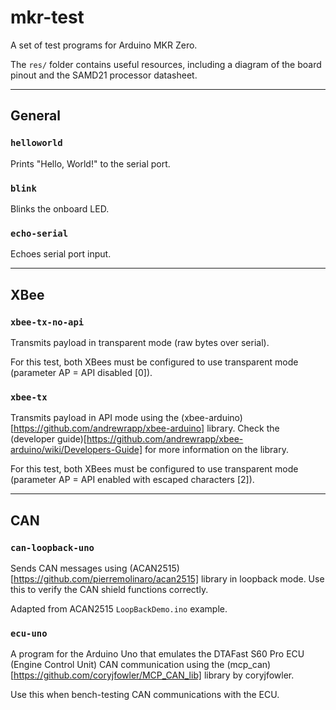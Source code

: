# mkr-test

A set of test programs for Arduino MKR Zero.

The `res/` folder contains useful resources, including a diagram of the board pinout and the SAMD21 processor datasheet.

---

## General

### `helloworld`

Prints "Hello, World!" to the serial port.

### `blink`

Blinks the onboard LED.

### `echo-serial`

Echoes serial port input.

---

## XBee

### `xbee-tx-no-api`

Transmits payload in transparent mode (raw bytes over serial).

For this test, both XBees must be configured to use transparent mode (parameter AP = API disabled [0]).

### `xbee-tx`

Transmits payload in API mode using the (xbee-arduino)[https://github.com/andrewrapp/xbee-arduino] library.
Check the (developer guide)[https://github.com/andrewrapp/xbee-arduino/wiki/Developers-Guide] for more information on the library.

For this test, both XBees must be configured to use transparent mode (parameter AP = API enabled with escaped characters [2]).

---

## CAN

### `can-loopback-uno`

Sends CAN messages using (ACAN2515)[https://github.com/pierremolinaro/acan2515] library in loopback mode. 
Use this to verify the CAN shield functions correctly.

Adapted from ACAN2515 `LoopBackDemo.ino` example.

### `ecu-uno`

A program for the Arduino Uno that emulates the DTAFast S60 Pro ECU (Engine Control Unit) CAN communication using the (mcp_can)[https://github.com/coryjfowler/MCP_CAN_lib] library by coryjfowler.

Use this when bench-testing CAN communications with the ECU.